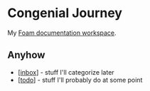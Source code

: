# Congenial Journey

My [Foam documentation workspace](https://foambubble.github.io/foam).

## Anyhow

- [[inbox]] - stuff I'll categorize later
- [[todo]] - stuff I'll probably do at some point

[//begin]: # "Autogenerated link references for markdown compatibility"
[inbox]: inbox "Inbox"
[todo]: todo "Todo"
[//end]: # "Autogenerated link references"
